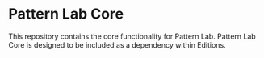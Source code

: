 # Pattern Lab Core

This repository contains the core functionality for Pattern Lab. Pattern Lab Core is designed to be included as a dependency within Editions.